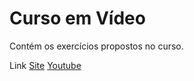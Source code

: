 # Curso em Vídeo

Contém os exercícios propostos no curso.

Link
[Site](https://www.cursoemvideo.com/)
[Youtube](https://www.youtube.com/channel/UCrWvhVmt0Qac3HgsjQK62FQ)
